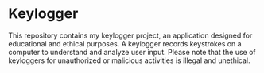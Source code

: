 # Keylogger
This repository contains my keylogger project, an application designed for educational and ethical purposes. A keylogger records keystrokes on a computer to understand and analyze user input. Please note that the use of keyloggers for unauthorized or malicious activities is illegal and unethical.
